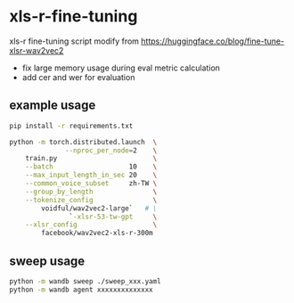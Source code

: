 # xls-r-fine-tuning

xls-r fine-tuning script modify from https://huggingface.co/blog/fine-tune-xlsr-wav2vec2

- fix large memory usage during eval metric calculation
- add cer and wer for evaluation

## example usage

```bash
pip install -r requirements.txt

python -m torch.distributed.launch  \
              --nproc_per_node=2    \
    train.py                        \
    --batch                   10    \
    --max_input_length_in_sec 20    \
    --common_voice_subset     zh-TW \
    --group_by_length               \
    --tokenize_config               \
        voidful/wav2vec2-large`   # \     
               `-xlsr-53-tw-gpt     \
    --xlsr_config                   \
        facebook/wav2vec2-xls-r-300m
```

## sweep usage

```bash
python -m wandb sweep ./sweep_xxx.yaml
python -m wandb agent xxxxxxxxxxxxxx
```
